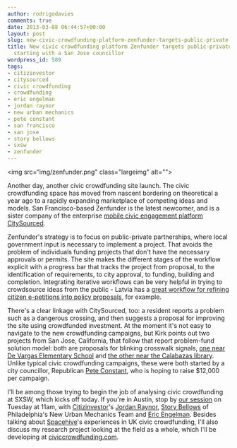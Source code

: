 ```yaml
---
author: rodrigodavies
comments: true
date: 2013-03-08 06:44:57+00:00
layout: post
slug: new-civic-crowdfunding-platform-zenfunder-targets-public-private-partnerships-starting-with-a-san-jose-councillor
title: New civic crowdfunding platform Zenfunder targets public-private partnerships,
  starting with a San Jose councillor
wordpress_id: 589
tags:
- citizinvestor
- citysourced
- civic crowdfunding
- crowdfunding
- eric engelman
- jordan raynor
- new urban mechanics
- pete constant
- san francisco
- san jose
- story bellows
- sxsw
- zenfunder
---
```


<img src=“img/zenfunder.png" class="largeimg" alt="">

Another day, another civic crowdfunding site launch. The civic crowdfunding space has moved from nascent bordering on theoretical a year ago to a rapidly expanding marketplace of competing ideas and models. San Francisco-based Zenfunder is the latest newcomer, and is a sister company of the enterprise [mobile civic engagement platform](http://www.citysourced.com/neighborhood/2282/us/california/santa-clara-county) [CitySourced](http://www.citysourced.com). 

Zenfunder's strategy is to focus on public-private partnerships, where local government input is necessary to implement a project. That avoids the problem of individuals funding projects that don't have the necessary approvals or permits. The site makes the different stages of the workflow explicit with a progress bar that tracks the project from proposal, to the identification of requirements, to city approval, to funding, building and completion. Integrating iterative workflows can be very helpful in trying to crowdsource ideas from the public - Latvia has a [great workflow for refining citizen e-petitions into policy proposals](http://rodrigodavies.com/blog/2012/05/08/how-latvia-turns-online-petitions-into-policy/), for example. 

There's a clear linkage with CitySourced, too: a resident reports a problem such as a dangerous crossing, and then suggests a proposal for improving the site using crowdfunded investment. At the moment it's not easy to navigate to the new crowdfunding campaigns, but Kirk points out two projects from San Jose, California, that follow that report problem-fund solution model: both are proposals for blinking crosswalk signals, [one near De Vargas Elementary School](http://www.citysourced.com/zenfund/1/unsafe-crosswalk-in-front-of-de-vargas-elementary-school) and [the other near the Calabazas library](http://www.citysourced.com/zenfund/2/unsafe-crosswalk-near-the-calabazas-library). Unlike typical civic crowdfunding campaigns, these were both started by a city councillor, Republican [Pete Constant](http://www.sjdistrict1.com/), who is hoping to raise $12,000 per campaign.

I'll be among those trying to begin the job of analysing civic crowdfunding at SXSW, which kicks off today. If you're in Austin, stop by [our session](http://schedule.sxsw.com/2013/events/event_IAP984) on Tuesday at 11am, with [Citizinvestor](http://www.citizinvestor.com)'s [Jordan Raynor](https://twitter.com/JordanRaynor), [Story Bellows](https://twitter.com/storybellows) of Philadelphia's New Urban Mechanics Team and [Eric Engelman](http://www.linkedin.com/pub/eric-engelman/5/9a5/424). Besides talking about [Spacehive](http://www.spacehive.com)'s experiences in UK civic crowdfunding, I'll also discuss my research project looking at the field as a whole, which I'll be developing at [civiccrowdfunding.com](http://www.civiccrowdfunding.com).
